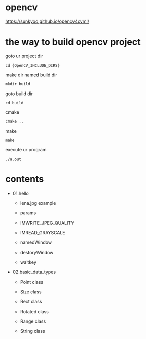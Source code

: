 # opencv

https://sunkyoo.github.io/opencv4cvml/


# the way to build opencv project


goto ur project dir
~~~
cd {OpenCV_INCLUDE_DIRS}
~~~


make dir named build dir
~~~
mkdir build
~~~


goto build dir
~~~
cd build
~~~


cmake
~~~
cmake ..
~~~


make
~~~
make
~~~


execute ur program
~~~
./a.out
~~~


# contents

- 01.hello

	- lena.jpg example

	- params

	- IMWRITE_JPEG_QUALITY

	- IMREAD_GRAYSCALE

	- namedWindow

	- destoryWindow

	- waitkey


- 02.basic_data_types

	- Point class

	- Size class

	- Rect class

	- Rotated class

	- Range class

	- String class
